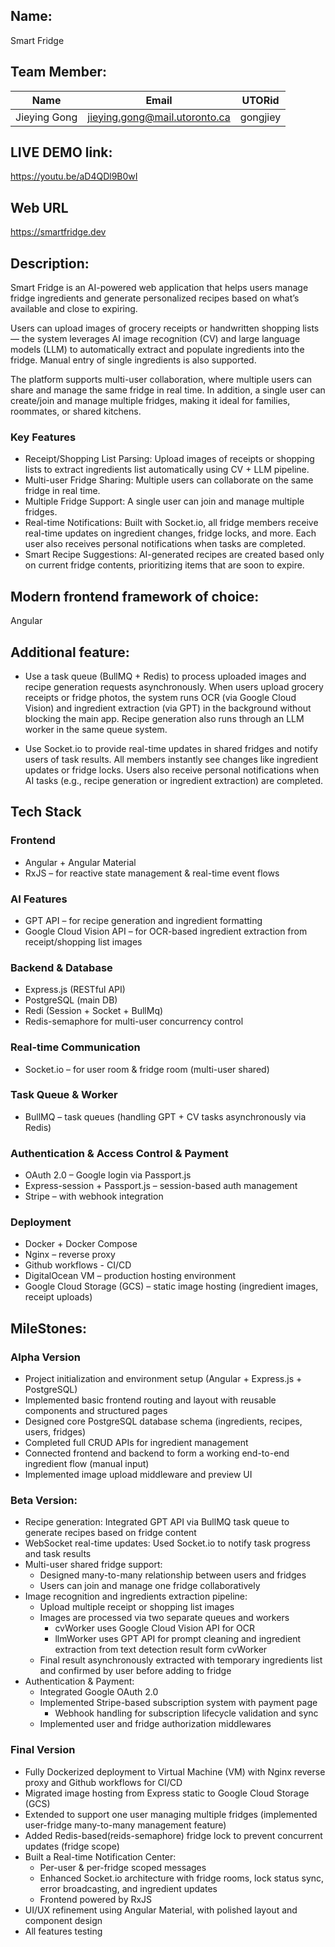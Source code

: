 ## Name:
Smart Fridge

## Team Member:
| Name          | Email                        | UTORid     |
|---------------|------------------------------|------------|
| Jieying Gong  | jieying.gong@mail.utoronto.ca | gongjiey   |

## LIVE DEMO link:
https://youtu.be/aD4QDl9B0wI

## Web URL
https://smartfridge.dev

## Description:
Smart Fridge is an AI-powered web application that helps users manage fridge ingredients and generate personalized recipes based on what’s available and close to expiring.

Users can upload images of grocery receipts or handwritten shopping lists — the system leverages AI image recognition (CV) and large language models (LLM) to automatically extract and populate ingredients into the fridge. Manual entry of single ingredients is also supported.

The platform supports multi-user collaboration, where multiple users can share and manage the same fridge in real time. In addition, a single user can create/join and manage multiple fridges, making it ideal for families, roommates, or shared kitchens.

### Key Features
- Receipt/Shopping List Parsing: Upload images of receipts or shopping lists to extract ingredients list automatically using CV + LLM pipeline.
- Multi-user Fridge Sharing: Multiple users can collaborate on the same fridge in real time.
- Multiple Fridge Support: A single user can join and manage multiple fridges.
- Real-time Notifications:  Built with Socket.io, all fridge members receive real-time updates on ingredient changes, fridge locks, and more. Each user also receives personal notifications when tasks are completed.
- Smart Recipe Suggestions: AI-generated recipes are created based only on current fridge contents, prioritizing items that are soon to expire.

## Modern frontend framework of choice:
Angular

## Additional feature:
- Use a task queue (BullMQ + Redis) to process uploaded images and recipe generation requests asynchronously. When users upload grocery receipts or fridge photos, the system runs OCR (via Google Cloud Vision) and ingredient extraction (via GPT) in the background without blocking the main app. Recipe generation also runs through an LLM worker in the same queue system.

- Use Socket.io to provide real-time updates in shared fridges and notify users of task results. All members instantly see changes like ingredient updates or fridge locks. Users also receive personal notifications when AI tasks (e.g., recipe generation or ingredient extraction) are completed.

## Tech Stack
### Frontend
- Angular + Angular Material
- RxJS – for reactive state management & real-time event flows

### AI Features
- GPT API – for  recipe generation and ingredient formatting
- Google Cloud Vision API – for OCR-based ingredient extraction from receipt/shopping list images

### Backend & Database
- Express.js (RESTful API)
- PostgreSQL (main DB)
- Redi (Session + Socket + BullMq)
- Redis-semaphore for multi-user concurrency control 

### Real-time Communication
- Socket.io – for user room & fridge room (multi-user shared)

### Task Queue & Worker 
- BullMQ – task queues (handling GPT + CV tasks asynchronously via Redis)

### Authentication & Access Control & Payment
- OAuth 2.0 – Google login via Passport.js
- Express-session + Passport.js – session-based auth management
- Stripe – with webhook integration

### Deployment
- Docker + Docker Compose
- Nginx – reverse proxy
- Github workflows - CI/CD
- DigitalOcean VM – production hosting environment
- Google Cloud Storage (GCS) – static image hosting (ingredient images, receipt uploads)

## MileStones:
### Alpha Version
- Project initialization and environment setup (Angular + Express.js + PostgreSQL)
- Implemented basic frontend routing and layout with reusable components and structured pages
- Designed core PostgreSQL database schema (ingredients, recipes, users, fridges)
- Completed full CRUD APIs for ingredient management
- Connected frontend and backend to form a working end-to-end ingredient flow (manual input)
- Implemented image upload middleware and preview UI

### Beta Version:
- Recipe generation: Integrated GPT API via BullMQ task queue to generate recipes based on fridge content
- WebSocket real-time updates: Used Socket.io to notify task progress and task results
- Multi-user shared fridge support:
  - Designed many-to-many relationship between users and fridges
  - Users can join and manage one fridge collaboratively
- Image recognition and ingredients extraction pipeline:
  - Upload multiple receipt or shopping list images 
  - Images are processed via two separate queues and workers 
      - cvWorker uses Google Cloud Vision API for OCR
      - llmWorker uses GPT API for prompt cleaning and ingredient extraction from text detection result form cvWorker
  - Final result asynchronously extracted with temporary ingredients list and confirmed by user before adding to fridge
- Authentication & Payment:
  - Integrated Google OAuth 2.0
  - Implemented Stripe-based subscription system with payment page
    - Webhook handling for subscription lifecycle validation and sync
  - Implemented user and fridge authorization middlewares 

### Final Version
- Fully Dockerized deployment to Virtual Machine (VM) with Nginx reverse proxy and Github workflows for CI/CD
- Migrated image hosting from Express static to Google Cloud Storage (GCS)
- Extended to support one user managing multiple fridges (implemented user-fridge many-to-many management feature)
- Added Redis-based(reids-semaphore) fridge lock to prevent concurrent updates (fridge scope)
- Built a Real-time Notification Center:
  - Per-user & per-fridge scoped messages
  - Enhanced Socket.io architecture with fridge rooms, lock status sync, error broadcasting, and ingredient updates
  - Frontend powered by RxJS
- UI/UX refinement using Angular Material, with polished layout and component design
- All features testing